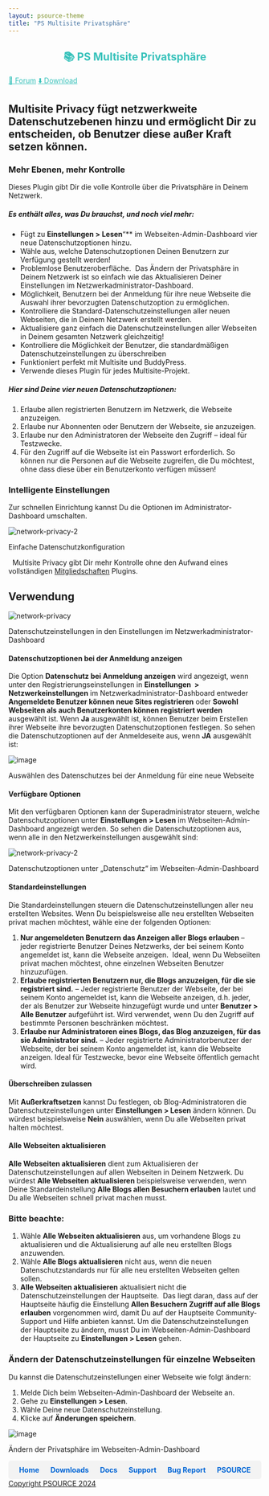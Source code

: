 ```yaml
---
layout: psource-theme
title: "PS Multisite Privatsphäre"
---
```


<h2 align="center" style="color:#38c2bb;">📚 PS Multisite Privatsphäre</h2>

<div class="menu">
  <a href="https://github.com/cp-psource/events-and-bookings/discussions" style="color:#38c2bb;">💬 Forum</a>
  <a href="https://github.com/cp-psource/events-and-bookings/releases" style="color:#38c2bb;">⬇️ Download</a>
</div>

## Multisite Privacy fügt netzwerkweite Datenschutzebenen hinzu und ermöglicht Dir zu entscheiden, ob Benutzer diese außer Kraft setzen können.

### Mehr Ebenen, mehr Kontrolle

Dieses Plugin gibt Dir die volle Kontrolle über die Privatsphäre in Deinem Netzwerk.  

##### Es enthält alles, was Du brauchst, und noch viel mehr:

* Fügt zu **Einstellungen > Lesen**“** im Webseiten-Admin-Dashboard vier neue Datenschutzoptionen hinzu.
* Wähle aus, welche Datenschutzoptionen Deinen Benutzern zur Verfügung gestellt werden!
* Problemlose Benutzeroberfläche.  Das Ändern der Privatsphäre in Deinem Netzwerk ist so einfach wie das Aktualisieren Deiner         Einstellungen im Netzwerkadministrator-Dashboard.
* Möglichkeit, Benutzern bei der Anmeldung für ihre neue Webseite die Auswahl ihrer bevorzugten Datenschutzoption zu ermöglichen.
* Kontrolliere die Standard-Datenschutzeinstellungen aller neuen Webseiten, die in Deinem Netzwerk erstellt werden.
* Aktualisiere ganz einfach die Datenschutzeinstellungen aller Webseiten in Deinem gesamten Netzwerk gleichzeitig!
* Kontrolliere die Möglichkeit der Benutzer, die standardmäßigen Datenschutzeinstellungen zu überschreiben
* Funktioniert perfekt mit Multisite und BuddyPress.
* Verwende dieses Plugin für jedes Multisite-Projekt.

##### Hier sind Deine vier neuen Datenschutzoptionen:

1. Erlaube allen registrierten Benutzern im Netzwerk, die Webseite anzuzeigen.
2. Erlaube nur Abonnenten oder Benutzern der Webseite, sie anzuzeigen.
3. Erlaube nur den Administratoren der Webseite den Zugriff – ideal für Testzwecke.
4. Für den Zugriff auf die Webseite ist ein Passwort erforderlich. So können nur die Personen auf die Webseite zugreifen, die Du möchtest, ohne dass diese über ein Benutzerkonto verfügen müssen!

### Intelligente Einstellungen

Zur schnellen Einrichtung kannst Du die Optionen im Administrator-Dashboard umschalten. 

![network-privacy-2](images/network-privacy-2.png)

 Einfache Datenschutzkonfiguration

   Multisite Privacy gibt Dir mehr Kontrolle ohne den Aufwand eines vollständigen [Mitgliedschaften](https://cp-psource.github.io/mitgliedschaften-pro/) Plugins.

## Verwendung

![network-privacy](images/network-privacy.png) 

 Datenschutzeinstellungen in den Einstellungen im Netzwerkadministrator-Dashboard

#### Datenschutzoptionen bei der Anmeldung anzeigen

Die Option **Datenschutz bei Anmeldung anzeigen** wird angezeigt, wenn unter den Registrierungseinstellungen in **Einstellungen  > Netzwerkeinstellungen** im Netzwerkadministrator-Dashboard entweder **Angemeldete Benutzer können neue Sites registrieren** oder **Sowohl Webseiten als auch Benutzerkonten können registriert werden** ausgewählt ist. Wenn **Ja** ausgewählt ist, können Benutzer beim Erstellen ihrer Webseite ihre bevorzugten Datenschutzoptionen festlegen. So sehen die Datenschutzoptionen auf der Anmeldeseite aus, wenn **JA** ausgewählt ist: 

![image](images/privacy62.jpg) 

 Auswählen des Datenschutzes bei der Anmeldung für eine neue Webseite

#### Verfügbare Optionen

Mit den verfügbaren Optionen kann der Superadministrator steuern, welche Datenschutzoptionen unter **Einstellungen > Lesen** im Webseiten-Admin-Dashboard angezeigt werden. So sehen die Datenschutzoptionen aus, wenn alle in den Netzwerkeinstellungen ausgewählt sind:

![network-privacy-2](images/network-privacy-2.png)

 Datenschutzoptionen unter „Datenschutz“ im Webseiten-Admin-Dashboard

#### Standardeinstellungen

Die Standardeinstellungen steuern die Datenschutzeinstellungen aller neu erstellten Websites. Wenn Du beispielsweise alle neu erstellten Webseiten privat machen möchtest, wähle eine der folgenden Optionen:

1. **Nur angemeldeten Benutzern das Anzeigen aller Blogs erlauben** – jeder registrierte Benutzer Deines Netzwerks, der bei seinem Konto angemeldet ist, kann die Webseite anzeigen.  Ideal, wenn Du Webseiiten privat machen möchtest, ohne einzelnen Webseiten Benutzer hinzuzufügen.
2. **Erlaube registrierten Benutzern nur, die Blogs anzuzeigen, für die sie registriert sind.** – Jeder registrierte Benutzer der Webseite, der bei seinem Konto angemeldet ist, kann die Webseite anzeigen, d.h. jeder, der als Benutzer zur Webseite hinzugefügt wurde und unter **Benutzer > Alle Benutzer** aufgeführt ist. Wird verwendet, wenn Du den Zugriff auf bestimmte Personen beschränken möchtest.
3. **Erlaube nur Administratoren eines Blogs, das Blog anzuzeigen, für das sie Administrator sind.** – Jeder registrierte Administratorbenutzer der Webseite, der bei seinem Konto angemeldet ist, kann die Webseite anzeigen. Ideal für Testzwecke, bevor eine Webseite öffentlich gemacht wird.

#### Überschreiben zulassen

Mit **Außerkraftsetzen** kannst Du festlegen, ob Blog-Administratoren die Datenschutzeinstellungen unter **Einstellungen > Lesen** ändern können. Du würdest beispielsweise **Nein** auswählen, wenn Du alle Webseiten privat halten möchtest.

#### Alle Webseiten aktualisieren

**Alle Webseiten aktualisieren** dient zum Aktualisieren der Datenschutzeinstellungen auf allen Webseiten in Deinem Netzwerk. Du würdest **Alle Webseiten aktualisieren** beispielsweise verwenden, wenn Deine Standardeinstellung **Alle Blogs allen Besuchern erlauben** lautet und Du alle Webseiten schnell privat machen musst.

### Bitte beachte:

1. Wähle **Alle Webseiten aktualisieren** aus, um vorhandene Blogs zu aktualisieren und die Aktualisierung auf alle neu erstellten Blogs anzuwenden.
2. Wähle **Alle Blogs aktualisieren** nicht aus, wenn die neuen Datenschutzstandards nur für alle neu erstellten Webseiten gelten sollen.
3. **Alle Webseiten aktualisieren** aktualisiert nicht die Datenschutzeinstellungen der Hauptseite.  Das liegt daran, dass auf der Hauptseite häufig die Einstellung **Allen Besuchern Zugriff auf alle Blogs erlauben** vorgenommen wird, damit Du auf der Hauptseite Community-Support und Hilfe anbieten kannst. Um die Datenschutzeinstellungen der Hauptseite zu ändern, musst Du im Webseiten-Admin-Dashboard der Hauptseite zu **Einstellungen > Lesen** gehen.

### Ändern der Datenschutzeinstellungen für einzelne Webseiten

Du kannst die Datenschutzeinstellungen einer Webseite wie folgt ändern:

1. Melde Dich beim Webseiten-Admin-Dashboard der Webseite an. 
2. Gehe zu **Einstellungen > Lesen**. 
3. Wähle Deine neue Datenschutzeinstellung. 
4. Klicke auf **Änderungen speichern**.

![image](images/privacy64.jpg)

 Ändern der Privatsphäre im Webseiten-Admin-Dashboard

<div style="display: flex; justify-content: space-around; background-color: #f3f3f3; padding: 10px; border-radius: 5px;">
  <a href="https://cp-psource.github.io/ps-multisite-privacy/" style="text-decoration: none; color: #0366d6; font-weight: bold;">Home</a>
  <a href="https://github.com/cp-psource/ps-multisite-privacy/releases" style="text-decoration: none; color: #0366d6; font-weight: bold;">Downloads</a>
  <a href="https://github.com/cp-psource/ps-multisite-privacy/wiki" style="text-decoration: none; color: #0366d6; font-weight: bold;">Docs</a>
  <a href="https://github.com/cp-psource/ps-multisite-privacy/discussions" style="text-decoration: none; color: #0366d6; font-weight: bold;">Support</a>
  <a href="https://github.com/cp-psource/ps-multisite-privacy/issues" style="text-decoration: none; color: #0366d6; font-weight: bold;">Bug Report</a>
  <a href="https://cp-psource.github.io/ps-multisite-privacy/psource.html" style="text-decoration: none; color: #0366d6; font-weight: bold;">PSOURCE</a> 
</div>

<div>
 <a href="https://github.com/cp-psource">Copyright PSOURCE 2024</a>
</div>